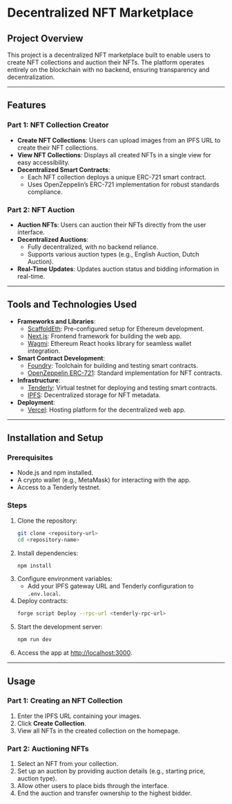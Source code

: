 # Decentralized NFT Marketplace

## Project Overview
This project is a decentralized NFT marketplace built to enable users to create NFT collections and auction their NFTs. The platform operates entirely on the blockchain with no backend, ensuring transparency and decentralization.

---

## Features

### Part 1: NFT Collection Creator
- **Create NFT Collections**: Users can upload images from an IPFS URL to create their NFT collections.
- **View NFT Collections**: Displays all created NFTs in a single view for easy accessibility.
- **Decentralized Smart Contracts**:
  - Each NFT collection deploys a unique ERC-721 smart contract.
  - Uses OpenZeppelin’s ERC-721 implementation for robust standards compliance.

### Part 2: NFT Auction
- **Auction NFTs**: Users can auction their NFTs directly from the user interface.
- **Decentralized Auctions**:
  - Fully decentralized, with no backend reliance.
  - Supports various auction types (e.g., English Auction, Dutch Auction).
- **Real-Time Updates**: Updates auction status and bidding information in real-time.

---

## Tools and Technologies Used
- **Frameworks and Libraries**:
  - [ScaffoldEth](https://scaffoldeth.io/): Pre-configured setup for Ethereum development.
  - [Next.js](https://nextjs.org/): Frontend framework for building the web app.
  - [Wagmi](https://wagmi.sh/): Ethereum React hooks library for seamless wallet integration.
- **Smart Contract Development**:
  - [Foundry](https://book.getfoundry.sh/): Toolchain for building and testing smart contracts.
  - [OpenZeppelin ERC-721](https://docs.openzeppelin.com/contracts/5.x/erc721): Standard implementation for NFT contracts.
- **Infrastructure**:
  - [Tenderly](https://docs.tenderly.co/virtual-testnets): Virtual testnet for deploying and testing smart contracts.
  - [IPFS](https://ipfs.tech/): Decentralized storage for NFT metadata.
- **Deployment**:
  - [Vercel](https://vercel.com/): Hosting platform for the decentralized web app.

---

## Installation and Setup

### Prerequisites
- Node.js and npm installed.
- A crypto wallet (e.g., MetaMask) for interacting with the app.
- Access to a Tenderly testnet.

### Steps
1. Clone the repository:
   ```bash
   git clone <repository-url>
   cd <repository-name>
   ```
2. Install dependencies:
   ```bash
   npm install
   ```
3. Configure environment variables:
   - Add your IPFS gateway URL and Tenderly configuration to `.env.local`.
4. Deploy contracts:
   ```bash
   forge script Deploy --rpc-url <tenderly-rpc-url>
   ```
5. Start the development server:
   ```bash
   npm run dev
   ```
6. Access the app at [http://localhost:3000](http://localhost:3000).

---

## Usage

### Part 1: Creating an NFT Collection
1. Enter the IPFS URL containing your images.
2. Click **Create Collection**.
3. View all NFTs in the created collection on the homepage.

### Part 2: Auctioning NFTs
1. Select an NFT from your collection.
2. Set up an auction by providing auction details (e.g., starting price, auction type).
3. Allow other users to place bids through the interface.
4. End the auction and transfer ownership to the highest bidder.


